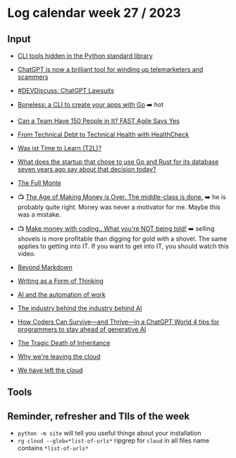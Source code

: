 # Log calendar week 27 / 2023


## Input

- [CLI tools hidden in the Python standard library](https://til.simonwillison.net/python/stdlib-cli-tools)

- [ChatGPT is now a brilliant tool for winding up telemarketers and scammers](https://www.techradar.com/computing/software/chatgpt-is-now-a-brilliant-tool-for-winding-up-telemarketers-and-scammers)

- [#DEVDiscuss: ChatGPT Lawsuits](https://dev.to/devteam/devdiscuss-chatgpt-lawsuits-p3o)

- [Boneless: a CLI to create your apps with Go](https://dev.to/renanbastos93/boneless-a-cli-to-create-your-apps-with-go-31kh) :arrow_right: hot

- [Can a Team Have 150 People in It? FAST Agile Says Yes](https://dzone.com/articles/can-a-team-have-150-people-in-it-fast-agile-says-y)

- [From Technical Debt to Technical Health with HealthCheck](https://mikaelvesavuori.medium.com/from-technical-debt-to-technical-health-with-healthcheck-3e7fdc132f58)
- [Was ist Time to Learn (T2L)?](https://cdi.digital/time-to-learn/)
- [What does the startup that chose to use Go and Rust for its database seven years ago say about that decision today?](https://medium.com/@Aaron0928/what-does-the-startup-that-chose-to-use-go-and-rust-for-its-database-seven-years-ago-say-about-that-c029f7619ba0)

- [The Full Monte](https://medium.com/asos-techblog/the-full-monte-901d721b8532)

- :tv: [The Age of Making Money is Over. The middle-class is done.](https://www.youtube.com/watch?v=rJJBnmDkEwI) :arrow_right: he is probably quite right. Money was never a motivator for me. Maybe this was a mistake.

- :tv: [Make money with coding.. What you're NOT being told!](https://www.youtube.com/watch?v=CX0V_hspEZU) :arrow_right: selling shovels is more profitable than digging for gold with a shovel. The same applies to getting into IT. If you want to get into IT, you should watch this video.

- [Beyond Markdown](https://johnmacfarlane.net/beyond-markdown.html)

- [Writing as a Form of Thinking](https://lopespm.com/notes/2023/07/02/writing-as-a-form-of-thinking.html)

- [AI and the automation of work](https://www.ben-evans.com/benedictevans/2023/7/2/working-with-ai)

- [The industry behind the industry behind AI](https://restofworld.org/2023/exporter-industry-behind-ai/)

- [How Coders Can Survive—and Thrive—in a ChatGPT World 4 tips for programmers to stay ahead of generative AI](https://spectrum.ieee.org/ai-programming)

- [The Tragic Death of Inheritance](https://avivcarmi.com/the-tragic-death-of-inheritance/)


- [Why we're leaving the cloud](https://world.hey.com/dhh/why-we-re-leaving-the-cloud-654b47e0)

- [We have left the cloud](https://world.hey.com/dhh/we-have-left-the-cloud-251760fb)



## Tools

## Reminder, refresher and TIls of the week

- `python -m site` will tell you useful things about your installation
- `rg cloud --glob=*list-of-urls*` ripgrep for `cloud` in all files name contains `*list-of-urls*`
  
